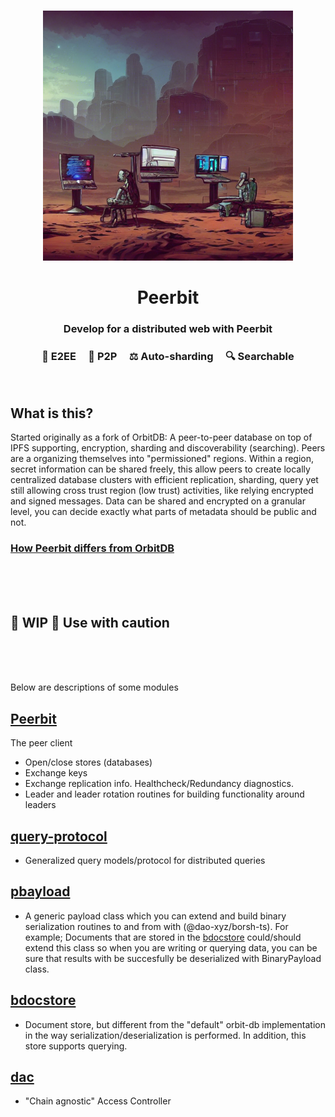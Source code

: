 
<br>
<p align="center">
    <img width="400" src="./peer.png"  alt="Peerbit icon Icon">
</p>

<h1 align="center">
    <strong>
        Peerbit
   </strong>
</h1>

<h3 align="center">
    Develop for a distributed web with Peerbit
</h3>

<h3 align="center">🤫 E2EE &nbsp; &nbsp; 👯 P2P &nbsp; &nbsp; ⚖️ Auto-sharding  &nbsp; &nbsp;  🔍 Searchable</h3>
<br>


## What is this?
Started originally as a fork of OrbitDB: A peer-to-peer database on top of IPFS supporting, encryption, sharding and discoverability (searching). Peers are a organizing themselves into "permissioned" regions. Within a region, secret information can be shared freely, this allow peers to create locally centralized database clusters with efficient replication, sharding, query yet still allowing cross trust region (low trust) activities, like relying encrypted and signed messages. Data can be shared and encrypted on a granular level, you can decide exactly what parts of metadata should be public and not.

### [How Peerbit differs from OrbitDB](./documentation/DIFFERENCE.md)

</br>
</br>
</br>

## 🚧 WIP 🚧  Use with caution

</br>
</br>
</br>

Below are descriptions of some modules

## [Peerbit](./packages/client)
The peer client
- Open/close stores (databases)
- Exchange keys
- Exchange replication info. Healthcheck/Redundancy diagnostics. 
- Leader and leader rotation routines for building functionality around leaders

## [query-protocol](./packages/store/query-protocol)
- Generalized query models/protocol for distributed queries

## [pbayload](./packages/utils/bpayload)
- A generic payload class which you can extend and build binary serialization routines to and from with (@dao-xyz/borsh-ts). For example; Documents that are stored in the [bdocstore](./packages/orbit-db-bdocstore) could/should extend this class so when you are writing or querying data, you can be sure that results with be succesfully be deserialized with BinaryPayload class.

## [bdocstore](./packages/store/ddoc)
- Document store, but different from the "default" orbit-db implementation in the way serialization/deserialization is performed. In addition, this store supports querying. 

## [dac](./packages/contract/dynamic-access-controller)
- "Chain agnostic" Access Controller


